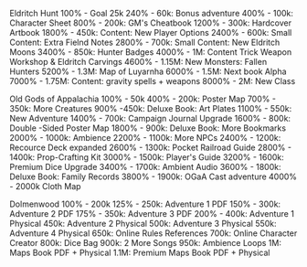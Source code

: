 Eldritch Hunt
100% - Goal 25k 
240% - 60k: Bonus adventure
400% - 100k: Character Sheet
800% - 200k: GM's Cheatbook
1200% - 300k: Hardcover Artbook
1800% - 450k: Content: New Player Options
2400% - 600k: Small Content: Extra Fielnd Notes
2800% - 700k: Small Content: New Eldritch Moons
3400% - 850k: Hunter Badges
4000% - 1M: Content Trick Weapon Workshop & Eldritch Carvings
4600% - 1.15M: New Monsters: Fallen Hunters
5200% - 1.3M: Map of Luyarnha
6000% - 1.5M: Next book Alpha
7000% - 1.75M: Content: gravity spells + weapons
8000% - 2M: New Class

Old Gods of Appalachia
100% - 50k
400% - 200k: Poster Map
700% - 350k: More Creatures
900% -450k: Deluxe Book: Art Plates
1100% - 550k: New Adventure
1400% - 700k: Campaign Journal Upgrade
1600% - 800k: Double -Sided Poster Map
1800% - 900k: Deluxe Book: More Bookmarks
2000% - 1000k: Ambience
2200% - 1100k: More NPCs
2400% - 1200k: Recource Deck expanded
2600% - 1300k: Pocket Railroad Guide
2800% - 1400k: Prop-Crafting Kit
3000% - 1500k: Player's Guide
3200% - 1600k: Premium Dice Upgrade
3400% - 1700k: Ambient Audio
3600% - 1800k: Deluxe Book: Family Records
3800% - 1900k: OGaA Cast adventure
4000% - 2000k Cloth Map

Dolmenwood
100% - 200k
125% - 250k: Adventure 1 PDF
150% - 300k: Adventure 2 PDF
175% - 350k: Adventure 3 PDF
200% - 400k: Adventure 1 Physical
450k: Adventure 2 Physical
500k: Adventure 3 Physical
550k: Adventure 4 Physical
650k: Online Rules References
700k: Online Character Creator
800k: Dice Bag
900k: 2 More Songs
950k: Ambience Loops
1M: Maps Book PDF + Physical
1.1M: Premium Maps Book PDF + Physical